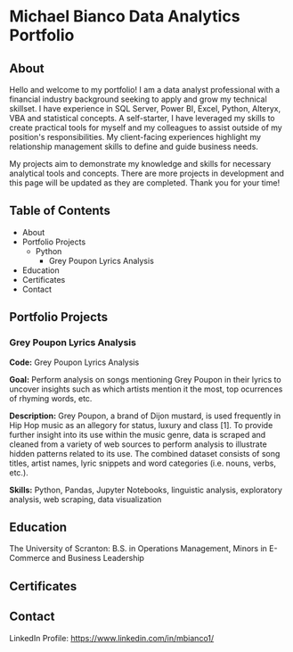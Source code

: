 # Michael Bianco Data Analytics Portfolio
## About
Hello and welcome to my portfolio! I am a data analyst professional with a financial industry background seeking to apply and grow my technical skillset. I have experience in SQL Server, Power BI, Excel, Python, Alteryx, VBA and statistical concepts. A self-starter, I have leveraged my skills to create practical tools for myself and my colleagues to assist outside of my position's responsibilities. My client-facing experiences highlight my relationship management skills to define and guide business needs.
	
My projects aim to demonstrate my knowledge and skills for necessary analytical tools and concepts. There are more projects in development and this page will be updated as they are completed. Thank you for your time!
## Table of Contents
* About
* Portfolio Projects
    * Python
        * Grey Poupon Lyrics Analysis
 * Education
 * Certificates
 * Contact
## Portfolio Projects
### Grey Poupon Lyrics Analysis
**Code:** Grey Poupon Lyrics Analysis

**Goal:** Perform analysis on songs mentioning Grey Poupon in their lyrics to uncover insights such as which artists mention it the most, top ocurrences of rhyming words, etc.

**Description:** Grey Poupon, a brand of Dijon mustard, is used frequently in Hip Hop music as an allegory for status, luxury and class [1]. To provide further insight into its use within the music genre, data is scraped and cleaned from a variety of web sources to perform analysis to illustrate hidden patterns related to its use. The combined dataset consists of song titles, artist names, lyric snippets and word categories (i.e. nouns, verbs, etc.).

**Skills:** Python, Pandas, Jupyter Notebooks, linguistic analysis, exploratory analysis, web scraping, data visualization
## Education
The University of Scranton: B.S. in Operations Management, Minors in E-Commerce and Business Leadership
## Certificates
## Contact
LinkedIn Profile: https://www.linkedin.com/in/mbianco1/
